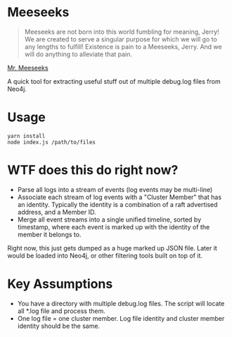 # Meeseeks

> Meeseeks are not born into this world fumbling for meaning, Jerry! We are created to serve a singular purpose for which we will go to any lengths to fulfill! Existence is pain to a Meeseeks, Jerry. And we will do anything to alleviate that pain.

[Mr. Meeseeks](https://www.youtube.com/watch?v=qUYvIAP3qQk)

A quick tool for extracting useful stuff out of multiple debug.log files from Neo4j.

# Usage

```
yarn install
node index.js /path/to/files
```

# WTF does this do right now?

- Parse all logs into a stream of events (log events may be multi-line)
- Associate each stream of log events with a "Cluster Member" that has an identity.  Typically the
identity is a combination of a raft advertised address, and a Member ID.
- Merge all event streams into a single unified timeline, sorted by timestamp, where each event
is marked up with the identity of the member it belongs to.

Right now, this just gets dumped as a huge marked up JSON file.  Later it would be loaded into Neo4j,
or other filtering tools built on top of it.

# Key Assumptions

- You have a directory with multiple debug.log files.  The script will locate all
*.log file and process them.
- One log file = one cluster member.  Log file identity and cluster member identity should be the same.


